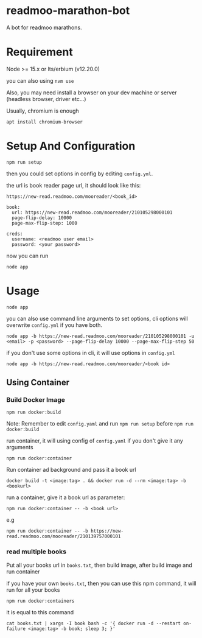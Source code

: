 # readmoo-marathon-bot

A bot for readmoo marathons.

# Requirement

Node >= 15.x or lts/erbium (v12.20.0)

you can also using `nvm use`

Also, you may need install a browser on your dev machine or server (headless browser, driver etc...)

Usually, chromium is enough 

```
apt install chromium-browser
```

# Setup And Configuration

```
npm run setup
```

then you could set options in config by editing `config.yml`.

the url is book reader page url, it should look like this:

`https://new-read.readmoo.com/mooreader/<book_id>`

```
book:
  url: https://new-read.readmoo.com/mooreader/210105298000101
  page-flip-delay: 10000
  page-max-flip-step: 1000

creds:
  username: <readmoo user email>
  password: <your password>
```

now you can run

```
node app
```

# Usage

```
node app    
```

you can also use command line arguments to set options, cli options will overwrite `config.yml` if you have both.

```
node app -b https://new-read.readmoo.com/mooreader/210105298000101 -u <email> -p <password> --page-flip-delay 10000 --page-max-flip-step 50
```

if you don't use some options in cli, it will use options in `config.yml`

```
node app -b https://new-read.readmoo.com/mooreader/<book id>
```

## Using Container

### Build Docker Image

```
npm run docker:build
```

Note: Remember to edit `config.yaml` and run `npm run setup` before `npm run docker:build`

run container, it will using config of `config.yaml` if you don't give it any arguments

```
npm run docker:container
```

Run container ad background and pass it a book url
```
docker build -t <image:tag> . && docker run -d --rm <image:tag> -b <bookurl>
```

run a container, give it a book url as parameter:
```
npm run docker:container -- -b <book url>
```

e.g
```
npm run docker:container -- -b https://new-read.readmoo.com/mooreader/210139757000101
```
### read multiple books
Put all your books url in `books.txt`, then build image, after build image and run container

if you have your own `books.txt`, then you can use this npm command, it will run for all your books

```
npm run docker:containers
```

it is equal to this command

```
cat books.txt | xargs -I book bash -c '{ docker run -d --restart on-failure <image:tag> -b book; sleep 3; }'
```

